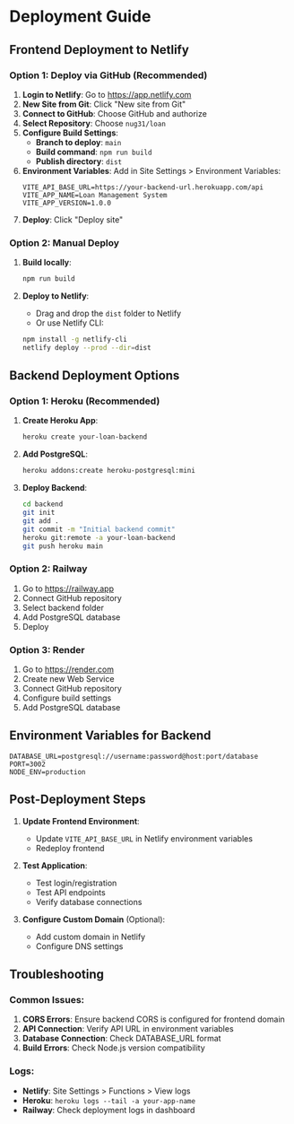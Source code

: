 # Deployment Guide

## Frontend Deployment to Netlify

### Option 1: Deploy via GitHub (Recommended)

1. **Login to Netlify**: Go to https://app.netlify.com
2. **New Site from Git**: Click "New site from Git"
3. **Connect to GitHub**: Choose GitHub and authorize
4. **Select Repository**: Choose `nug31/loan`
5. **Configure Build Settings**:
   - **Branch to deploy**: `main`
   - **Build command**: `npm run build`
   - **Publish directory**: `dist`
6. **Environment Variables**: Add in Site Settings > Environment Variables:
   ```
   VITE_API_BASE_URL=https://your-backend-url.herokuapp.com/api
   VITE_APP_NAME=Loan Management System
   VITE_APP_VERSION=1.0.0
   ```
7. **Deploy**: Click "Deploy site"

### Option 2: Manual Deploy

1. **Build locally**:
   ```bash
   npm run build
   ```

2. **Deploy to Netlify**:
   - Drag and drop the `dist` folder to Netlify
   - Or use Netlify CLI:
   ```bash
   npm install -g netlify-cli
   netlify deploy --prod --dir=dist
   ```

## Backend Deployment Options

### Option 1: Heroku (Recommended)

1. **Create Heroku App**:
   ```bash
   heroku create your-loan-backend
   ```

2. **Add PostgreSQL**:
   ```bash
   heroku addons:create heroku-postgresql:mini
   ```

3. **Deploy Backend**:
   ```bash
   cd backend
   git init
   git add .
   git commit -m "Initial backend commit"
   heroku git:remote -a your-loan-backend
   git push heroku main
   ```

### Option 2: Railway

1. Go to https://railway.app
2. Connect GitHub repository
3. Select backend folder
4. Add PostgreSQL database
5. Deploy

### Option 3: Render

1. Go to https://render.com
2. Create new Web Service
3. Connect GitHub repository
4. Configure build settings
5. Add PostgreSQL database

## Environment Variables for Backend

```env
DATABASE_URL=postgresql://username:password@host:port/database
PORT=3002
NODE_ENV=production
```

## Post-Deployment Steps

1. **Update Frontend Environment**:
   - Update `VITE_API_BASE_URL` in Netlify environment variables
   - Redeploy frontend

2. **Test Application**:
   - Test login/registration
   - Test API endpoints
   - Verify database connections

3. **Configure Custom Domain** (Optional):
   - Add custom domain in Netlify
   - Configure DNS settings

## Troubleshooting

### Common Issues:

1. **CORS Errors**: Ensure backend CORS is configured for frontend domain
2. **API Connection**: Verify API URL in environment variables
3. **Database Connection**: Check DATABASE_URL format
4. **Build Errors**: Check Node.js version compatibility

### Logs:

- **Netlify**: Site Settings > Functions > View logs
- **Heroku**: `heroku logs --tail -a your-app-name`
- **Railway**: Check deployment logs in dashboard
